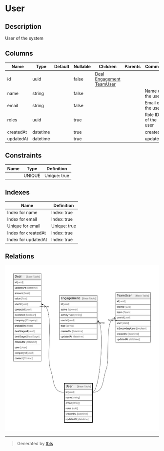 # User

## Description

User of the system

## Columns

| Name | Type | Default | Nullable | Children | Parents | Comment |
| ---- | ---- | ------- | -------- | -------- | ------- | ------- |
| id | uuid |  | false | [Deal](Deal.md) [Engagement](Engagement.md) [TeamUser](TeamUser.md) |  |  |
| name | string |  | false |  |  | Name of the user |
| email | string |  | false |  |  | Email of the user |
| roles | uuid |  | true |  |  | Role IDs of the user |
| createdAt | datetime |  | true |  |  | createdAt |
| updatedAt | datetime |  | true |  |  | updatedAt |

## Constraints

| Name | Type | Definition |
| ---- | ---- | ---------- |
|  | UNIQUE | Unique: true |

## Indexes

| Name | Definition |
| ---- | ---------- |
| Index for name | Index: true |
| Index for email | Index: true |
| Unique for email | Unique: true |
| Index for createdAt | Index: true |
| Index for updatedAt | Index: true |

## Relations

![er](User.svg)

---

> Generated by [tbls](https://github.com/k1LoW/tbls)
